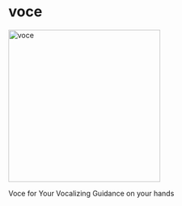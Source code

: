 # voce

<img src="https://i.postimg.cc/CKvV9PkF/voce-icon.png" width="300" alt="voce">

Voce for Your Vocalizing Guidance on your hands
